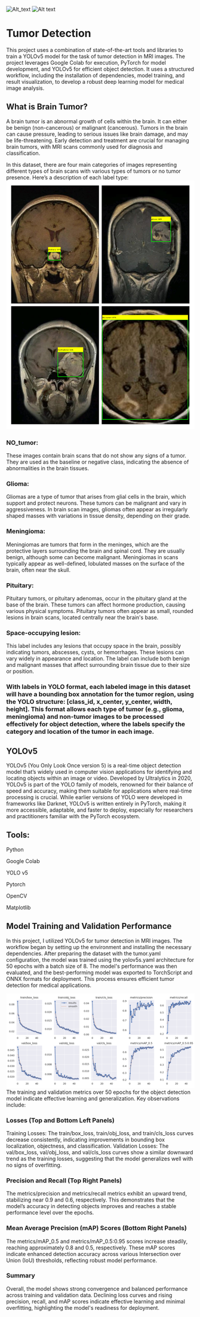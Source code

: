 ![Alt_text](https://encrypted-tbn0.gstatic.com/images?q=tbn:ANd9GcSMTtF9kjQ29-kJ6Gcw6owYv7Z-I8KVhBrxJg&s)
![Alt text](https://encrypted-tbn0.gstatic.com/images?q=tbn:ANd9GcQvLCK15PkVaOCMTnllDWrC1fGPMe7q38Ofkw&s)
# Tumor Detection

This project uses a combination of state-of-the-art tools and libraries to train a YOLOv5 model for the task of tumor detection in MRI images. The project leverages Google Colab for execution, PyTorch for model development, and YOLOv5 for efficient object detection. It uses a structured workflow, including the installation of dependencies, model training, and result visualization, to develop a robust deep learning model for medical image analysis.


## What is Brain Tumor? 
A brain tumor is an abnormal growth of cells within the brain. It can either be benign (non-cancerous) or malignant (cancerous). Tumors in the brain can cause pressure, leading to serious issues like brain damage, and may be life-threatening. Early detection and treatment are crucial for managing brain tumors, with MRI scans commonly used for diagnosis and classification.

In this dataset, there are four main categories of images representing different types of brain scans with various types of tumors or no tumor presence. Here’s a description of each label type:
![Alt_text](Brain_tumor_detect.png)
### NO_tumor:

These images contain brain scans that do not show any signs of a tumor. They are used as the baseline or negative class, indicating the absence of abnormalities in the brain tissues.

### Glioma:

Gliomas are a type of tumor that arises from glial cells in the brain, which support and protect neurons. These tumors can be malignant and vary in aggressiveness. In brain scan images, gliomas often appear as irregularly shaped masses with variations in tissue density, depending on their grade.

### Meningioma:

Meningiomas are tumors that form in the meninges, which are the protective layers surrounding the brain and spinal cord. They are usually benign, although some can become malignant. Meningiomas in scans typically appear as well-defined, lobulated masses on the surface of the brain, often near the skull.

### Pituitary:

Pituitary tumors, or pituitary adenomas, occur in the pituitary gland at the base of the brain. These tumors can affect hormone production, causing various physical symptoms. Pituitary tumors often appear as small, rounded lesions in brain scans, located centrally near the brain's base.

### Space-occupying lesion:

This label includes any lesions that occupy space in the brain, possibly indicating tumors, abscesses, cysts, or hemorrhages. These lesions can vary widely in appearance and location. The label can include both benign and malignant masses that affect surrounding brain tissue due to their size or position.

### With labels in YOLO format, each labeled image in this dataset will have a bounding box annotation for the tumor region, using the YOLO structure: [class_id, x_center, y_center, width, height]. This format allows each type of tumor (e.g., glioma, meningioma) and non-tumor images to be processed effectively for object detection, where the labels specify the category and location of the tumor in each image.

## YOLOv5

YOLOv5 (You Only Look Once version 5) is a real-time object detection model that’s widely used in computer vision applications for identifying and locating objects within an image or video. Developed by Ultralytics in 2020, YOLOv5 is part of the YOLO family of models, renowned for their balance of speed and accuracy, making them suitable for applications where real-time processing is crucial. While earlier versions of YOLO were developed in frameworks like Darknet, YOLOv5 is written entirely in PyTorch, making it more accessible, adaptable, and faster to deploy, especially for researchers and practitioners familiar with the PyTorch ecosystem. 
## Tools:
Python

Google Colab

YOLO v5

Pytorch

OpenCV

Matplotlib

## Model Training and Validation Performance

In this project, I utilized YOLOv5 for tumor detection in MRI images. The workflow began by setting up the environment and installing the necessary dependencies. After preparing the dataset with the tumor.yaml configuration, the model was trained using the yolov5s.yaml architecture for 50 epochs with a batch size of 8. The model's performance was then evaluated, and the best-performing model was exported to TorchScript and ONNX formats for deployment. This process ensures efficient tumor detection for medical applications.

![Alt text](results.png)
The training and validation metrics over 50 epochs for the object detection model indicate effective learning and generalization. Key observations include:

### Losses (Top and Bottom Left Panels)
Training Losses: The train/box_loss, train/obj_loss, and train/cls_loss curves decrease consistently, indicating improvements in bounding box localization, objectness, and classification.
Validation Losses: The val/box_loss, val/obj_loss, and val/cls_loss curves show a similar downward trend as the training losses, suggesting that the model generalizes well with no signs of overfitting.

### Precision and Recall (Top Right Panels)
The metrics/precision and metrics/recall metrics exhibit an upward trend, stabilizing near 0.9 and 0.6, respectively. This demonstrates that the model’s accuracy in detecting objects improves and reaches a stable performance level over the epochs.

### Mean Average Precision (mAP) Scores (Bottom Right Panels)
The metrics/mAP_0.5 and metrics/mAP_0.5:0.95 scores increase steadily, reaching approximately 0.8 and 0.5, respectively. These mAP scores indicate enhanced detection accuracy across various Intersection over Union (IoU) thresholds, reflecting robust model performance.

### Summary
Overall, the model shows strong convergence and balanced performance across training and validation data. Declining loss curves and rising precision, recall, and mAP scores indicate effective learning and minimal overfitting, highlighting the model's readiness for deployment.








